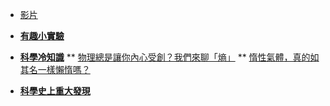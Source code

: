 * [影片](/video)

* [**有趣小實驗**](/experiment/)

* [**科學冷知識**](/trivia/)
** [物理總是讓你內心受創？我們來聊「熵」](/trivia/11007-A1-1)
** [惰性氣體，真的如其名一樣懶惰嗎？](/trivia/11007-A1-2)
* [**科學史上重大發現**](/turning-point/)